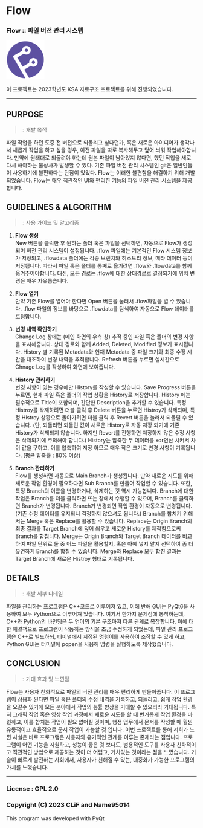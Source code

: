 # Flow

### Flow :: 파일 버전 관리 시스템

<img src="Icon/logo.png" width="20%" height="20%">

이 프로젝트는 2023학년도 KSA 자료구조 프로젝트를 위해 진행되었습니다.      

- - -
      
## PURPOSE     
> :: 개발 목적

파일 작업을 하던 도중 전 버전으로 되돌리고 싶다던가, 혹은 새로운 아이디어가 생각나서 새롭게 작업을 하고 싶을 경우, 이전 파일을 따로 복사해두고 덮어 씌워
작업해야합니다. 만약에 원래대로 되돌려야 하는데 원본 파일이 남아있지 않다면, 했던 작업을 새로 다시 해야하는 불상사가 발생할 수 있다. 기존 파일 버전 관리
시스템인 git은 일반인들이 사용하기에 불편하다는 단점이 있었다. Flow는 이러한 불편함을 해결하기 위해 개발되었습니다. Flow는 매우 직관적인 UI와 편리한
기능의 파일 버전 관리 시스템을 제공합니다.

## GUIDELINES & ALGORITHM
> :: 사용 가이드 및 알고리즘

1. **Flow 생성**                  
New 버튼을 클릭한 후 원하는 폴더 혹은 파일을 선택하면, 자동으로 Flow가 생성되며 버전 관리 시스템이 설정됩니다. .flow 파일에는 기본적인 Flow 시스템
정보가 저장되고, .flowdata 폴더에는 각종 브랜치와 히스토리 정보, 메타 데이터 등이 저장됩니다. 따라서 파일 혹은 폴더를 통째로 옮기려면 .flow와
.flowdata를 함께 옮겨주어야합니다. 대신, 모든 경로는 .flow에 대한 상대경로로 결정되기에 위치 변경은 매우 자유롭습니다.                  
                  
3. **Flow 열기**                  
만약 기존 Flow를 열어야 한다면 Open 버튼을 눌러서 .flow파일을 열 수 있습니다. .flow 파일의 정보를 바탕으로 .flowdata를 탐색하여 자동으로 Flow
데이터를 로딩합니다.                  
                  
5. **변경 내역 확인하기**                        
Change Log 창에는 (메인 화면의 우측 창) 추적 중인 파일 혹은 폴더의 변경
사항을 표시해줍니다. 상대 경로와 함께 Added, Deleted, Modified 정보가
표시됩니다. History 별 기록된 Metadata와 현재 Metadata 중 파일 크기와
최종 수정 시간을 대조하여 변경 내역을 추적합니다. Refresh 버튼을 누르면
실시간으로 Chnage Log를 작성하여 화면에 보여줍니다.                  
                  
7. **History 관리하기**                  
변경 사항이 있는 경우에만 History를 작성할 수 있습니다. Save Progress 버튼을 누르면, 현재 파일 혹은 폴더의 작업 상황을 History로 저장합니다. History
에는 필수적으로 Title이 포함되며, 간단한 Description을 추가할 수 있습니다. 특정 Histroy를 삭제하려면 더블 클릭 후 Delete 버튼을 누르면 Histroy가
삭제되며, 특정 Histroy 상황으로 돌아가려면 더블 클릭 후 Revert 버튼을 눌러서 되돌릴 수 있습니다. (단, 되돌리면 되돌린 값이 새로운 History로 자동 저장
되기에 기존 History가 삭제되지 않습니다. 하지만 Revert를 진행하면 저장하지 않은 수정 사항은 삭제되기에 주의해야 합니다.) History는 압축한 두 데이터를
xor연산 시켜서 차이 값을 구하고, 이를 압축하여 저장 하므로 매우 작은 크기로 변경 사항이 기록됩니다. (평균 압축률 : 80% 이상)                  
                  
9. **Branch 관리하기**                  
Flow를 생성하면 자동으로 Main Branch가 생성됩니다. 만약 새로운 시도를 위해 새로운 작업 환경이 필요하다면 Sub Branch를 만들어 작업할 수 있습니다.
또한, 특정 Branch의 이름을 변경하거나, 삭제하는 것 역시 가능합니다. Branch에 대한 작업은 Branch를 더블 클릭하면 뜨는 창에서 수행할 수 있으며,
Branch를 클릭하면 Branch가 변경됩니다. Branch가 변경되면 작업 환경이 자동으로 변경됩니다. (기존 수정 데이터를 유지되니 걱정하지 않으셔도 됩니다.)
Branch를 합치기 위해서는 Merge 혹은 Replace를 활용할 수 있습니다. Replace는 Origin Branch의 최종 결과를 Target Branch에 덮어 씌우고
새로운 History를 제작함으로써 Branch를 합칩니다. Merge는 Origin Branch와 Target Branch 데이터를 비교하여 파일 단위로 둘 중 어느 파일을
활용할지, 혹은 아예 넣지 말지 선택하여 좀 더 유연하게 Branch를 합칠 수 있습니다. Merge와 Replace 모두 합친 결과는 Target Branch에 새로운 Histroy
형태로 기록됩니다.                  

## DETAILS 
> :: 개발 세부 디테일

파일을 관리하는 프로그램은 C++코드로 이루어져 있고, 이에 반해 GUI는 PyQt6을 사용하여 모두 Python으로 이루어져 있습니다. 여기서 한가지 문제점에 봉착하는데,
C++과 Python의 바인딩은 두 언어의 기본 구조마져 다른 관계로 복잡합니다. 이에 대한 해결책으로 프로그램이 작동하는 방식을 조금 수정하게 되었는데, 파일 관리
프로그램은 C++로 빌드하되, 터미널에서 지정된 명령어를 사용하여 조작할 수 있게 하고, Python GUI는 터미널에 popen을 사용해 명령을 실행하도록 제작했습니다.

## CONCLUSION 
> :: 기대 효과 및 느낀점

Flow는 사용자 친화적으로 파일의 버전 관리를 매우 편리하게 만들어줍니다. 이 프로그램이 상용화 된다면 파일 혹은 폴더의 수정 내역을 기록하고, 되돌리고, 쉽게 작업
환경을 오갈수 있기에 모든 분야에서 작업의 능률 향상을 기대할 수 있으리라 기대됩니다. 특히 그래픽 작업 혹은 영상 작업 과정에서 새로운 시도를 할 때 번거롭게 작업
환경을 마련하고, 이를 합치는 작업이 필요 없어질 것이며, 행정 업무에서 문서를 작성할 때 훨씬 유동적이고 효율적으로 문서 작업이 가능할 것 입니다.
이번 프로젝트를 통해 저희가 느낀 사실은 바로 프로그램은 사용자와 유기적인 관계를 이루는 존재라는 점입니다. 프로그램이 어떤 기능을 지원하고, 성능이 좋은 것 보다도,
범용적인 도구를 사용자 친화적이고 직관적인 방법으로 제공하는 것이 더 어렵고, 가치있는 것이라는 점을 느꼈습니다. 기술이 빠르게 발전하는 사회에서, 사용자가 친해질
수 있는, 대중화가 가능한 프로그램의 가치를 느꼈습니다.
   
- - -
      
### License : GPL 2.0

### Copyright (C) 2023 CLiF and Name95014

This program was developed with PyQt
